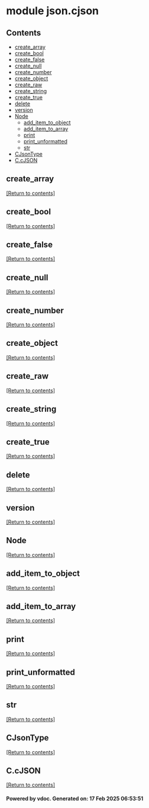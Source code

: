 # module json.cjson


## Contents
- [create_array](#create_array)
- [create_bool](#create_bool)
- [create_false](#create_false)
- [create_null](#create_null)
- [create_number](#create_number)
- [create_object](#create_object)
- [create_raw](#create_raw)
- [create_string](#create_string)
- [create_true](#create_true)
- [delete](#delete)
- [version](#version)
- [Node](#Node)
  - [add_item_to_object](#add_item_to_object)
  - [add_item_to_array](#add_item_to_array)
  - [print](#print)
  - [print_unformatted](#print_unformatted)
  - [str](#str)
- [CJsonType](#CJsonType)
- [C.cJSON](#C.cJSON)

## create_array
[[Return to contents]](#Contents)

## create_bool
[[Return to contents]](#Contents)

## create_false
[[Return to contents]](#Contents)

## create_null
[[Return to contents]](#Contents)

## create_number
[[Return to contents]](#Contents)

## create_object
[[Return to contents]](#Contents)

## create_raw
[[Return to contents]](#Contents)

## create_string
[[Return to contents]](#Contents)

## create_true
[[Return to contents]](#Contents)

## delete
[[Return to contents]](#Contents)

## version
[[Return to contents]](#Contents)

## Node
[[Return to contents]](#Contents)

## add_item_to_object
[[Return to contents]](#Contents)

## add_item_to_array
[[Return to contents]](#Contents)

## print
[[Return to contents]](#Contents)

## print_unformatted
[[Return to contents]](#Contents)

## str
[[Return to contents]](#Contents)

## CJsonType
[[Return to contents]](#Contents)

## C.cJSON
[[Return to contents]](#Contents)

#### Powered by vdoc. Generated on: 17 Feb 2025 06:53:51
